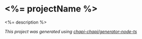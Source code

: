 # <%= projectName %>
<%= description %>

_This project was generated using [chapi-chapi/generator-node-ts](https://github.com/chapi-chapi/generator-node-ts)_